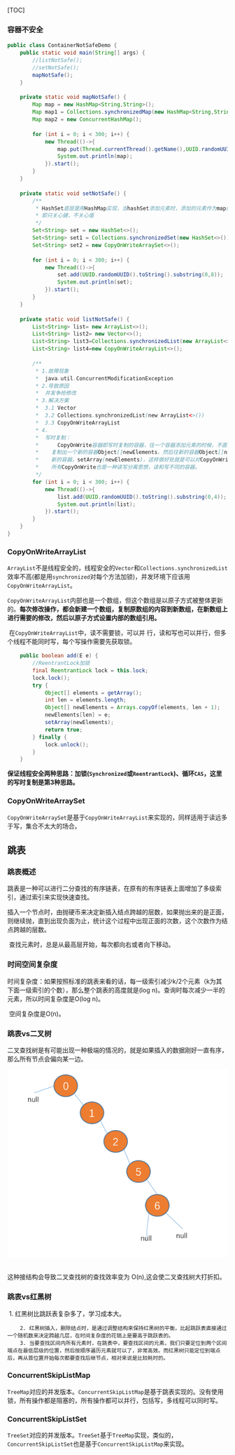 [TOC]

### 容器不安全

```java
public class ContainerNotSafeDemo {
    public static void main(String[] args) {
        //listNotSafe();
        //setNotSafe();
        mapNotSafe();
    }

    private static void mapNotSafe() {
        Map map = new HashMap<String,String>();
        Map map1 = Collections.synchronizedMap(new HashMap<String,String>());
        Map map2 = new ConcurrentHashMap();

        for (int i = 0; i < 300; i++) {
            new Thread(()->{
                map.put(Thread.currentThread().getName(),UUID.randomUUID().toString().substring(0,8));
                System.out.println(map);
            }).start();
        }
    }

    private static void setNotSafe() {
        /**
         * HashSet底层是用HashMap实现，当hashSet添加元素时，添加的元素作为map的key,value为常量PRESENT(new Object()),
         * 即只关心键，不关心值
         */
        Set<String> set = new HashSet<>();
        Set<String> set1 = Collections.synchronizedSet(new HashSet<>());
        Set<String> set2 = new CopyOnWriteArraySet<>();

        for (int i = 0; i < 300; i++) {
            new Thread(()->{
                set.add(UUID.randomUUID().toString().substring(0,8));
                System.out.println(set);
            }).start();
        }
    }

    private static void listNotSafe() {
        List<String> list= new ArrayList<>();
        List<String> list2= new Vector<>();
        List<String> list3=Collections.synchronizedList(new ArrayList<>());
        List<String> list4=new CopyOnWriteArrayList<>();
        
        /**
         * 1.故障现象
         *  java.util.ConcurrentModificationException
         * 2.导致原因
         *  并发争抢修改
         * 3.解决方案
         *  3.1 Vector
         *  3.2 Collections.synchronizedList(new ArrayList<>())
         *  3.3 CopyOnWriteArrayList
         * 4.
         *  写时复制：
         *      CopyOnWrite容器即写时复制的容器，往一个容器添加元素的时候，不直接往当前容器Object[]添加，而是先将当前Object[]进行copy,
         *    复制出一个新的容器Object[]newElements，然后往新的容器Object[]new Elements里添加元素，添加完元素之后，再将原容器的引用指向
         *    新的容器，setArray(newElements)，这样做好处就是可以对CopyOnWrite容器进行并发的读。而不需要加锁。因为当前容器不会添加任何元素，
         *    所有CopyOnWrite也是一种读写分离思想，读和写不同的容器。
         */
        for (int i = 0; i < 300; i++) {
            new Thread(()->{
                list.add(UUID.randomUUID().toString().substring(0,4));
                System.out.println(list);
            }).start();
        }
    }
}

```



### CopyOnWriteArrayList

​		`ArrayList`不是线程安全的，线程安全的`Vector`和`Collections.synchronizedList`效率不高(都是用`synchronized`对每个方法加锁)，并发环境下应该用`CopyOnWriteArrayList`。

​		`CopyOnWriteArrayList`内部也是一个数组，但这个数组是以原子方式被整体更新的。**每次修改操作，都会新建一个数组，复制原数组的内容到新数组，在新数组上进行需要的修改，然后以原子方式设置内部的数组引用。**

​		在`CopyOnWriteArrayList`中，读不需要锁，可以并     行，读和写也可以并行，但多个线程不能同时写，每个写操作需要先获取锁。

```java
	public boolean add(E e) {
        //ReentrantLock加锁
        final ReentrantLock lock = this.lock;
        lock.lock();
        try {
            Object[] elements = getArray();
            int len = elements.length;
            Object[] newElements = Arrays.copyOf(elements, len + 1);
            newElements[len] = e;
            setArray(newElements);
            return true;
        } finally {
            lock.unlock();
        }
    }
```

​		**保证线程安全两种思路：加锁(`Synchronized`或`ReentrantLock`)、循环`CAS`，这里的写时复制是第3种思路。**

### CopyOnWriteArraySet

​		`CopyOnWriteArraySet`是基于`CopyOnWriteArrayList`来实现的，同样适用于读远多于写，集合不太大的场合。

## 跳表

### 跳表概述

​		跳表是一种可以进行二分查找的有序链表，在原有的有序链表上面增加了多级索引，通过索引来实现快速查找。

​		插入一个节点时，由抛硬币来决定新插入结点跨越的层数，如果抛出来的是正面，则继续抛，直到出现负面为止，统计这个过程中出现正面的次数，这个次数作为结点跨越的层数。

​		查找元素时，总是从最高层开始，每次都向右或者向下移动。

### 时间空间复杂度

​		时间复杂度：如果按照标准的跳表来看的话，每一级索引减少k/2个元素（k为其下面一级索引的个数），那么整个跳表的高度就是(log n)。查询时每次减少一半的元素，所以时间复杂度是O(log n)。

​		空间复杂度是O(n)。

### 跳表vs二叉树

​		二叉查找树是有可能出现一种极端的情况的，就是如果插入的数据刚好一直有序，那么所有节点会偏向某一边。

<div align="center"> <img src="img/二叉树.png"/> </div><br>


这种接结构会导致二叉查找树的查找效率变为 O(n),这会使二叉查找树大打折扣。

### 跳表vs红黑树

​	1. 红黑树比跳跃表复杂多了，学习成本大。

  		2. 红黑树插入，删除结点时，是通过调整结构来保持红黑树的平衡，比起跳跃表直接通过一个随机数来决定跨越几层，在时间复杂度的花销上是要高于跳跃表的。
  		3. 当要查找区间内所有元素时，在跳表中，要查找区间的元素，我们只要定位到两个区间端点在最低层级的位置，然后按顺序遍历元素就可以了，非常高效。而红黑树只能定位到端点后，再从首位置开始每次都要查找后继节点，相对来说是比较耗时的。

### ConcurrentSkipListMap

​		`TreeMap`对应的并发版本。`ConcurrentSkipListMap`是基于跳表实现的。没有使用锁，所有操作都是阻塞的，所有操作都可以并行，包括写，多线程可以同时写。

### ConcurrentSkipListSet

​		`TreeSet`对应的并发版本。`TreeSet`基于`TreeMap`实现，类似的，`ConcurrentSkipListSet`也是基于`ConcurrentSkipListMap`来实现。